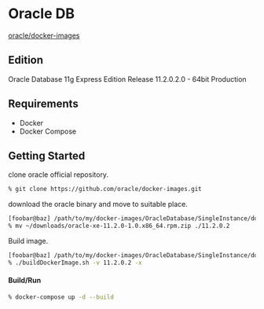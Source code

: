 # Oracle DB

[oracle/docker-images](https://github.com/oracle/docker-images)

## Edition

Oracle Database 11g Express Edition Release 11.2.0.2.0 - 64bit Production

## Requirements

* Docker
* Docker Compose

## Getting Started

clone oracle official repository.

```zsh
% git clone https://github.com/oracle/docker-images.git
```

download the oracle binary and move to suitable place.

```zsh
[foobar@baz] /path/to/my/docker-images/OracleDatabase/SingleInstance/dockerfiles
% mv ~/downloads/oracle-xe-11.2.0-1.0.x86_64.rpm.zip ./11.2.0.2
```

Build image.

```zsh
[foobar@baz] /path/to/my/docker-images/OracleDatabase/SingleInstance/dockerfiles
% ./buildDockerImage.sh -v 11.2.0.2 -x
```

#### Build/Run

```zsh
% docker-compose up -d --build
```
